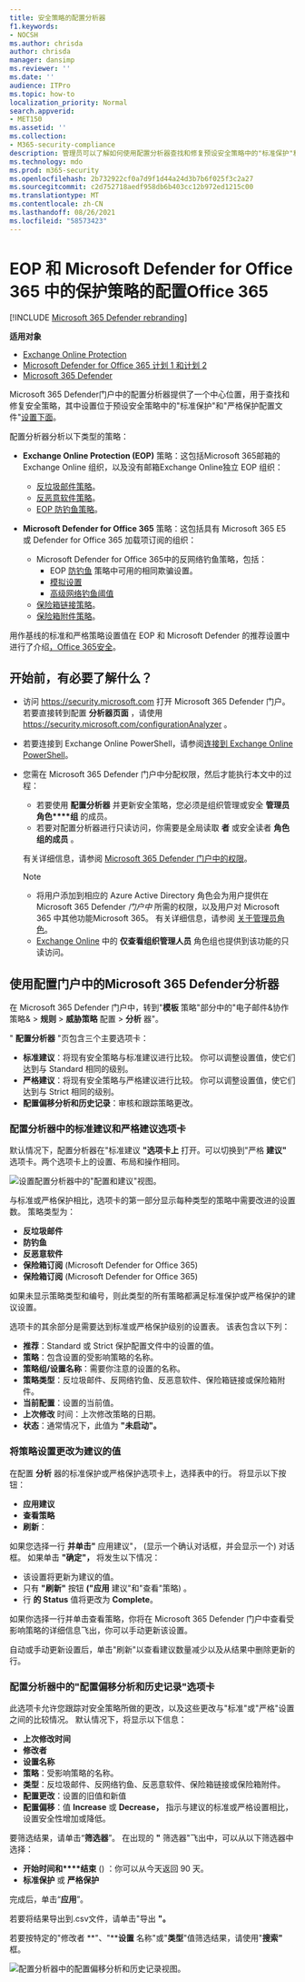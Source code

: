 ```yaml
---
title: 安全策略的配置分析器
f1.keywords:
- NOCSH
ms.author: chrisda
author: chrisda
manager: dansimp
ms.reviewer: ''
ms.date: ''
audience: ITPro
ms.topic: how-to
localization_priority: Normal
search.appverid:
- MET150
ms.assetid: ''
ms.collection:
- M365-security-compliance
description: 管理员可以了解如何使用配置分析器查找和修复预设安全策略中的"标准保护"和"严格保护"中的设置下面的安全策略。
ms.technology: mdo
ms.prod: m365-security
ms.openlocfilehash: 2b732922cf0a7d9f1d44a24d3b7b6f025f3c2a27
ms.sourcegitcommit: c2d752718aedf958db6b403cc12b972ed1215c00
ms.translationtype: MT
ms.contentlocale: zh-CN
ms.lasthandoff: 08/26/2021
ms.locfileid: "58573423"
---
```

# <a name="configuration-analyzer-for-protection-policies-in-eop-and-microsoft-defender-for-office-365"></a>EOP 和 Microsoft Defender for Office 365 中的保护策略的配置Office 365

[!INCLUDE [Microsoft 365 Defender rebranding](../includes/microsoft-defender-for-office.md)]

**适用对象**
- [Exchange Online Protection](exchange-online-protection-overview.md)
- [Microsoft Defender for Office 365 计划 1 和计划 2](defender-for-office-365.md)
- [Microsoft 365 Defender](../defender/microsoft-365-defender.md)

Microsoft 365 Defender门户中的配置分析器提供了一个中心位置，用于查找和修复安全策略，其中设置位于预设安全策略中的"标准保护"和"严格保护配置文件"[设置下面](preset-security-policies.md)。

配置分析器分析以下类型的策略：

- **Exchange Online Protection (EOP)** 策略：这包括Microsoft 365邮箱的 Exchange Online 组织，以及没有邮箱Exchange Online独立 EOP 组织：
  - [反垃圾邮件策略](configure-your-spam-filter-policies.md)。
  - [反恶意软件策略](configure-anti-malware-policies.md)。
  - [EOP 防钓鱼策略](set-up-anti-phishing-policies.md#spoof-settings)。

- **Microsoft Defender for Office 365** 策略：这包括具有 Microsoft 365 E5 或 Defender for Office 365 加载项订阅的组织：
  - Microsoft Defender for Office 365中的反网络钓鱼策略，包括：
    - EOP [防钓鱼](set-up-anti-phishing-policies.md#spoof-settings) 策略中可用的相同欺骗设置。
    - [模拟设置](set-up-anti-phishing-policies.md#impersonation-settings-in-anti-phishing-policies-in-microsoft-defender-for-office-365)
    - [高级网络钓鱼阈值](set-up-anti-phishing-policies.md#advanced-phishing-thresholds-in-anti-phishing-policies-in-microsoft-defender-for-office-365)
  - [保险箱链接策略](set-up-safe-links-policies.md)。
  - [保险箱附件策略](set-up-safe-attachments-policies.md)。

用作基线的标准和严格策略设置值在 EOP 和 Microsoft Defender 的推荐设置中进行了介绍[，Office 365安全](recommended-settings-for-eop-and-office365.md)。

## <a name="what-do-you-need-to-know-before-you-begin"></a>开始前，有必要了解什么？

- 访问 <https://security.microsoft.com> 打开 Microsoft 365 Defender 门户。 若要直接转到配置 **分析器页面** ，请使用 <https://security.microsoft.com/configurationAnalyzer> 。

- 若要连接到 Exchange Online PowerShell，请参阅[连接到 Exchange Online PowerShell](/powershell/exchange/connect-to-exchange-online-powershell)。

- 您需在 Microsoft 365 Defender 门户中分配权限，然后才能执行本文中的过程：
  - 若要使用 **配置分析器** 并更新安全策略，您必须是组织管理或安全 **管理员角色****组** 的成员。
  - 若要对配置分析器进行只读访问，你需要是全局读取 **者** 或安全读者 **角色组的成员** 。

  有关详细信息，请参阅 [Microsoft 365 Defender 门户中的权限](permissions-microsoft-365-security-center.md)。

  > [!NOTE]
  >
  > - 将用户添加到相应的 Azure Active Directory 角色会为用户提供在 Microsoft 365 Defender _门户中_ 所需的权限，以及用户对 Microsoft 365 中其他功能Microsoft 365。 有关详细信息，请参阅 [关于管理员角色](../../admin/add-users/about-admin-roles.md)。
  > - [Exchange Online](/Exchange/permissions-exo/permissions-exo#role-groups) 中的 **仅查看组织管理人员** 角色组也提供到该功能的只读访问。

## <a name="use-the-configuration-analyzer-in-the-microsoft-365-defender-portal"></a>使用配置门户中的Microsoft 365 Defender分析器

在 Microsoft 365 Defender 门户中，转到"**模板** 策略"部分中的"电子邮件&协作策略& \> **规则** \> **威胁策略** 配置 \> **分析** 器"。

" **配置分析器** "页包含三个主要选项卡：

- **标准建议**：将现有安全策略与标准建议进行比较。 你可以调整设置值，使它们达到与 Standard 相同的级别。
- **严格建议**：将现有安全策略与严格建议进行比较。 你可以调整设置值，使它们达到与 Strict 相同的级别。
- **配置偏移分析和历史记录**：审核和跟踪策略更改。

### <a name="standard-recommendations-and-strict-recommendations-tabs-in-the-configuration-analyzer"></a>配置分析器中的标准建议和严格建议选项卡

默认情况下，配置分析器在"标准建议 **"选项卡上** 打开。可以切换到"严格 **建议"** 选项卡。两个选项卡上的设置、布局和操作相同。

![设置配置分析器中的"配置和建议"视图。](../../media/configuration-analyzer-settings-and-recommendations-view.png)

与标准或严格保护相比，选项卡的第一部分显示每种类型的策略中需要改进的设置数。 策略类型为：

- **反垃圾邮件**
- **防钓鱼**
- **反恶意软件**
- **保险箱订阅** (Microsoft Defender for Office 365) 
- **保险箱订阅** (Microsoft Defender for Office 365) 

如果未显示策略类型和编号，则此类型的所有策略都满足标准保护或严格保护的建议设置。

选项卡的其余部分是需要达到标准或严格保护级别的设置表。 该表包含以下列：

- **推荐**：Standard 或 Strict 保护配置文件中的设置的值。
- **策略**：包含设置的受影响策略的名称。
- **策略组/设置名称**：需要你注意的设置的名称。
- **策略类型**：反垃圾邮件、反网络钓鱼、反恶意软件、保险箱链接或保险箱附件。
- **当前配置**：设置的当前值。
- **上次修改** 时间：上次修改策略的日期。
- **状态**：通常情况下，此值为 **"未启动"。**

### <a name="change-a-policy-setting-to-the-recommended-value"></a>将策略设置更改为建议的值

在配置 **分析** 器的标准保护或严格保护选项卡上，选择表中的行。 将显示以下按钮：

- **应用建议**
- **查看策略**
- **刷新**：

如果您选择一行 **并单击"** 应用建议"， (显示一个确认对话框，并会显示一个) 对话框。 如果单击 **"确定"，** 将发生以下情况：

- 该设置将更新为建议的值。
- 只有 **"刷新"** 按钮 **("应用** 建议"和"查看"策略) 。 
- 行 **的 Status** 值将更改为 **Complete**。

如果你选择一行并单击查看策略，你将在 Microsoft 365 Defender 门户中查看受影响策略的详细信息飞出，你可以手动更新该设置。

自动或手动更新设置后，单击"刷新"以查看建议数量减少以及从结果中删除更新的行。

### <a name="configuration-drift-analysis-and-history-tab-in-the-configuration-analyzer"></a>配置分析器中的"配置偏移分析和历史记录"选项卡

此选项卡允许您跟踪对安全策略所做的更改，以及这些更改与"标准"或"严格"设置之间的比较情况。 默认情况下，将显示以下信息：

- **上次修改时间**
- **修改者**
- **设置名称**
- **策略**：受影响策略的名称。
- **类型**：反垃圾邮件、反网络钓鱼、反恶意软件、保险箱链接或保险箱附件。
- **配置更改**：设置的旧值和新值
- **配置偏移**：值 **Increase** 或 **Decrease，** 指示与建议的标准或严格设置相比，设置安全性增加或降低。

要筛选结果，请单击“**筛选器**”。 在出现的 **"** 筛选器"飞出中，可以从以下筛选器中选择：

- **开始时间和****结束** () ：你可以从今天返回 90 天。
- **标准保护** 或 **严格保护**

完成后，单击“**应用**”。

若要将结果导出到.csv文件，请单击"导出 **"。**

若要按特定的"修改者 **"、"****设置** 名称"或"**类型**"值筛选结果，请使用"**搜索"** 框。

![配置分析器中的配置偏移分析和历史记录视图。](../../media/configuration-analyzer-configuration-drift-analysis-view.png)
